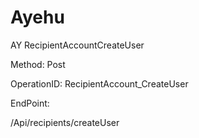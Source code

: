 #     Ayehu


AY RecipientAccountCreateUser

Method: Post

OperationID: RecipientAccount_CreateUser

EndPoint:

/Api/recipients/createUser
